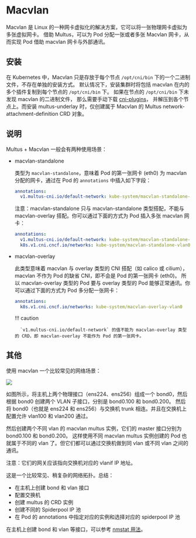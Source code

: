 # Macvlan

Macvlan 是 Linux 的一种网卡虚拟化的解决方案，它可以将一张物理网卡虚拟为多张虚拟网卡。
借助 Multus，可以为 Pod 分配一张或者多张 Macvlan 网卡，从而实现 Pod 借助 macvlan 网卡与外部通讯。

## 安装

在 Kubernetes 中，Macvlan 只是存放于每个节点 `/opt/cni/bin` 下的一个二进制文件，不存在单独的安装方式。
默认情况下，安装集群时将包括 macvlan 在内的多个插件复制到每个节点的 `/opt/cni/bin` 下。
如果在节点的 `/opt/cni/bin` 下未发现 macvlan 的二进制文件，
那么需要手动下载 [cni-plugins](https://github.com/containernetworking/plugins/releases/download/v1.1.1/cni-plugins-linux-amd64-v1.1.1.tgz)，
并解压到各个节点上。而安装 multus-underlay 时，仅创建属于 Macvlan 的 Multus network-attachment-definition CRD 对象。

## 说明

Multus + Macvlan 一般会有两种使用场景：

- macvlan-standalone

    类型为 `macvlan-standalone`，意味着 Pod 的第一张网卡 (eth0) 为 macvlan 分配的网卡，通过在 Pod 的 `annotations` 中插入如下字段：

    ```yaml
    annotations:
      v1.multus-cni.io/default-network: kube-system/macvlan-standalone-vlan0
    ```

    注意：macvlan-standalone 只与 macvlan-standalone 类型搭配，不能与 macvlan-overlay 搭配。你可以通过下面的方式为 Pod 插入多张 macvlan 网卡：

    ```yaml
    annotations:
      v1.multus-cni.io/default-network: kube-system/macvlan-standalone-vlan0
      k8s.v1.cni.cncf.io/networks: kube-system/macvlan-standalone-vlan0
    ```

- macvlan-overlay

    此类型意味着 macvlan 与 overlay 类型的 CNI 搭配（如 calico 或 cilium），macvlan 不作为 Pod 的缺省 CNI，即不会是 Pod 的第一张网卡 (eth0)。
    所以 macvlan-overlay 类型的 Pod 要与 overlay 类型的 Pod 能够正常通讯。你可以通过下面的方式为 Pod 多分配一张网卡：

    ```yaml
    annotations:
      k8s.v1.cni.cncf.io/networks: kube-system/macvlan-overlay-vlan0
    ```

    !!! caution

        `v1.multus-cni.io/default-network` 的值不能为 macvlan-overlay 类型的 CRD，即 macvlan-overlay 不能作为 Pod 的第一张网卡。

## 其他

使用 macvlan 一个比较常见的网络场景：

![](https://docs.daocloud.io/daocloud-docs-images/docs/network/images/vlan.png)

如图所示，将主机上两个物理接口（ens224、ens256）组成一个 bond0，然后根据 bond0 创建两个 VLAN 子接口，分别是 bond0.100 和 bond0.200。
然后将 bond0（也就是 ens224 和 ens256）与交换机 trunk 相连。并且在交换机上配置允许 vlan100 和 vlan200 通过。

然后创建两个不同 vlan 的 macvlan multus 实例，它们的 master 接口分别为 bond0.100 和 bond0.200。
这样使用不同 macvlan multus 实例创建的 Pod 也就属于不同的 vlan 了。但它们都可以通过交换机做到同 vlan 或不同 vlan 之间的通讯。

注意：它们的网关应该指向交换机对应的 vlanif IP 地址。

这是一个比较常见、稍复杂的网络拓扑。总结：

- 在主机上创建 bond 和 vlan 接口
- 配置交换机
- 创建 multus 的 CRD 实例
- 创建不同的 Spiderpool IP 池
- 在 Pod 的 annotations 中指定对应的实例和选择对应的 spiderpool IP 池

在主机上创建 bond 和 vlan 等接口，可以参考 [nmstat 用法](nmstat.md)。
